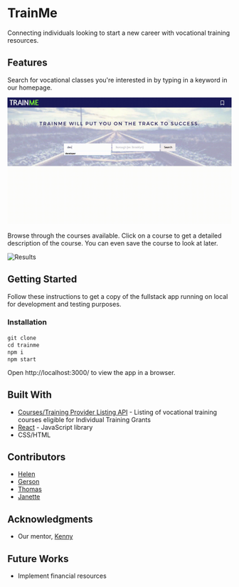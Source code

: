 # TrainMe 

Connecting individuals looking to start a new career with vocational training resources. 


## Features 


Search for vocational classes you're interested in by typing in a keyword in our homepage. 

![Search](./public/search.gif)


Browse through the courses available. Click on a course to get a detailed description of the course. You can even save the course to look at later. 

![Results](./public/results.gif)


## Getting Started

Follow these instructions to get a copy of the fullstack app running on local for development and testing purposes.


### Installation

```
git clone
cd trainme
npm i 
npm start
```


Open http://localhost:3000/ to view the app in a browser.


## Built With
* [Courses/Training Provider Listing API](https://data.cityofnewyork.us/Business/Courses-Training-Provider-Listing/fgq8-am2v) - Listing of vocational training courses eligible for Individual Training Grants 
* [React](https://reactjs.org/) - JavaScript library 
* CSS/HTML 


## Contributors 
* [Helen](https://github.com/helencho)
* [Gerson](https://github.com/Acostill) 
* [Thomas](https://github.com/tek2master) 
* [Janette](https://github.com/ninja-nette)


## Acknowledgments 
* Our mentor, [Kenny](https://github.com/kenyo)


## Future Works 
* Implement financial resources 